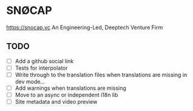 # SNØCAP
<https://snocap.vc>
An Engineering-Led, Deeptech Venture Firm

## TODO

- [ ] Add a github social link
- [ ] Tests for interpolator
- [ ] Write through to the translation files when translations are missing in dev mode...
- [ ] Add warnings when translations are missing
- [ ] Move to an async or independent i18n lib
- [ ] Site metadata and video preview
